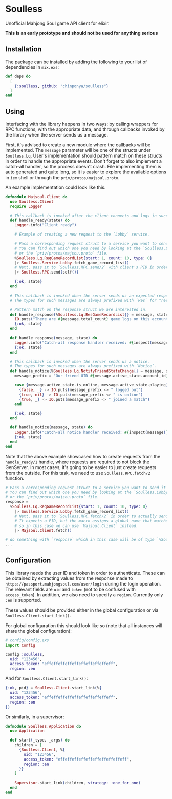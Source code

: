 # Soulless

Unofficial Mahjong Soul game API client for elixir.

**This is an early prototype and should not be used for anything serious**

## Installation

The package can be installed by adding the following to your list of dependencies in `mix.exs`:

```elixir
def deps do
  [
    {:soulless, github: "chinponya/soulless"}
  ]
end
```

## Using

Interfacing with the library happens in two ways: by calling wrappers for RPC functions, with the appropriate data, and through callbacks invoked by the library when the server sends us a message.

First, it's advised to create a new module where the callbacks will be implemented.
The `message` parameter will be one of the structs under `Soulless.Lq`.
User's implementation should pattern match on these structs in order to handle the appropriate events.
Don't forget to also implement a catch-all handler, so the process doesn't crash.
File implementing them is auto generated and quite long, so it is easier to explore the available options in `iex` shell or through the `priv/protos/majsoul.proto`.

An example implementation could look like this.

```elixir
defmodule Majsoul.Client do
  use Soulless.Client
  require Logger

  # This callback is invoked after the client connects and logs in successfully.
  def handle_ready(state) do
    Logger.info("Client ready")

    # Example of creating a new request to the `Lobby` service.

    # Pass a corresponding request struct to a service you want to send it to. 
    # You can find out which one you need by looking at the `Soulless.Lobby` module
    # or the `priv/protos/majsou.proto` file.
    %Soulless.Lq.ReqGameRecordList{start: 1, count: 10, type: 0}
    |> Soulless.Service.Lobby.fetch_game_record_list()
    # Next, pass it to `Soulless.RPC.send/2` with client's PID in order to actually send it.
    |> Soulless.RPC.send(self())

    {:ok, state}
  end

  # This callback is invoked when the server sends us an expected response to something we submitted.
  # The types for such messages are always prefixed with `Res` for "response".

  # Pattern match on the response struct we are interested in.
  def handle_response(%Soulless.Lq.ResGameRecordList{} = message, state) do
    IO.puts("There are #{message.total_count} game logs on this account")
    {:ok, state}
  end

  def handle_response(message, state) do
    Logger.info("Catch-all response handler received: #{inspect(message)}")
    {:ok, state}
  end

  # This callback is invoked when the server sends us a notice.
  # The types for such messages are always prefixed with `Notice`.
  def handle_notice(%Soulless.Lq.NotifyFriendStateChange{} = message, state) do
    message_prefix = "Our friend UID #{message.active_state.account_id}"

    case {message.active_state.is_online, message.active_state.playing} do
      {false, _} -> IO.puts(message_prefix <> " logged out")
      {true, nil} -> IO.puts(message_prefix <> " is online")
      {true, _} -> IO.puts(message_prefix <> " joined a match")
    end

    {:ok, state}
  end

  def handle_notice(message, state) do
    Logger.info("Catch-all notice handler received: #{inspect(message)}")
    {:ok, state}
  end
end
```

Note that the above example showcased how to create requests from the `handle_ready/1` handle, where requests
are required to not block the GenServer. In most cases, it's going to be easier to just create requests from
the outside. For this task, we need to use `Soulless.RPC.fetch/2` function.

```elixir
# Pass a corresponding request struct to a service you want to send it to. 
# You can find out which one you need by looking at the `Soulless.Lobby` module
# or the `priv/protos/majsou.proto` file.
response = 
  %Soulless.Lq.ReqGameRecordList{start: 1, count: 10, type: 0}
    |> Soulless.Service.Lobby.fetch_game_record_list()
    # Next, pass it to `Soulless.RPC.fetch/2` in order to actually send it.
    # It expects a PID, but the macro assigns a global name that matches __MODULE__,
    # so in this case we can use `Majsoul.Client` instead.
    |> Majsoul.Client.fetch()

# do something with `response` which in this case will be of type `%Soulless.Lq.ResGameRecordList{}`
...
```


## Configuration 

This library needs the user ID and token in order to authenticate.
These can be obtained by extracting values from the response made to `https://passport.mahjongsoul.com/user/login` during the login operation.
The relevant fields are `uid` and `token` (not to be confused with `access_token`).
In addition, we also need to specify a `region`. Currently only `:en` is supported.

These values should be provided either in the global configuration or via `Soulless.Client.start_link()`.

For global configuration this should look like so (note that all instances will share the global configuration):

```elixir
# config/config.exs
import Config

config :soulless,
  uid: "123456",
  access_token: "effeffeffeffeffeffeffeffeffeff",
  region: :en
```

And for `Soulless.Client.start_link()`:

```elixir
{:ok, pid} = Soulless.Client.start_link(%{
  uid: "123456",
  access_token: "effeffeffeffeffeffeffeffeffeff",
  region: :en
})
```

Or similarly, in a supervisor:

```elixir
defmodule Soulless.Application do
  use Application

  def start(_type, _args) do
    children = [
      {Soulless.Client, %{
        uid: "123456",
        access_token: "effeffeffeffeffeffeffeffeffeff",
        region: :en
      }}
    ]

    Supervisor.start_link(children, strategy: :one_for_one)
  end
end
```

